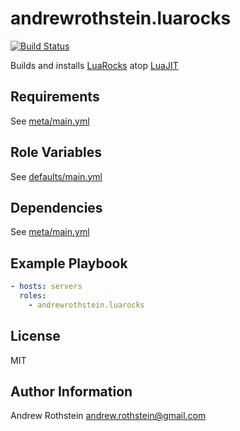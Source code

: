 andrewrothstein.luarocks
===========================
[![Build Status](https://travis-ci.org/andrewrothstein/ansible-luarocks.svg?branch=master)](https://travis-ci.org/andrewrothstein/ansible-luarocks)

Builds and installs [LuaRocks](https://luarocks.org/) atop [LuaJIT](http://luajit.org/)

Requirements
------------

See [meta/main.yml](meta/main.yml)

Role Variables
--------------

See [defaults/main.yml](defaults/main.yml)

Dependencies
------------

See [meta/main.yml](meta/main.yml)

Example Playbook
----------------

```yml
- hosts: servers
  roles:
    - andrewrothstein.luarocks
```

License
-------

MIT

Author Information
------------------

Andrew Rothstein <andrew.rothstein@gmail.com>
